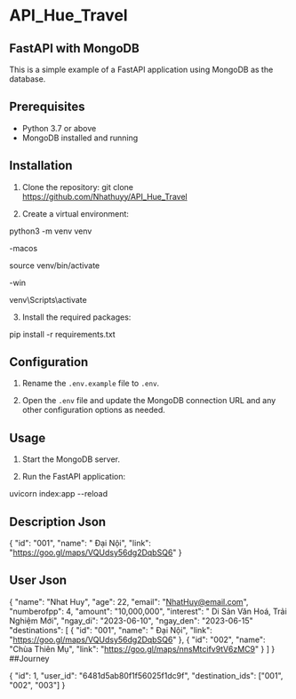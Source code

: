# API_Hue_Travel

## FastAPI with MongoDB

This is a simple example of a FastAPI application using MongoDB as the database.

## Prerequisites

- Python 3.7 or above
- MongoDB installed and running

## Installation

1. Clone the repository:
git clone https://github.com/Nhathuyy/API_Hue_Travel


2. Create a virtual environment:

python3 -m venv venv

-macos

source venv/bin/activate


-win 

venv\Scripts\activate



3. Install the required packages:

pip install -r requirements.txt


## Configuration

1. Rename the `.env.example` file to `.env`.

2. Open the `.env` file and update the MongoDB connection URL and any other configuration options as needed.

## Usage

1. Start the MongoDB server.

2. Run the FastAPI application:

uvicorn index:app --reload
## Description Json
{
  "id": "001",
  "name": " Đại Nội",
  "link": "https://goo.gl/maps/VQUdsy56dg2DqbSQ6"
}

## User Json
{
  "name": "Nhat Huy",
  "age": 22,
  "email": "NhatHuy@email.com",
  "numberofpp": 4,
  "amount": "10,000,000",
  "interest": " Di Sản Văn Hoá, Trải Nghiệm Mới",
  "ngay_di": "2023-06-10",
  "ngay_den": "2023-06-15"
  "destinations": [
    {
      "id": "001",
      "name": " Đại Nội",
      "link": "https://goo.gl/maps/VQUdsy56dg2DqbSQ6"
    },
    {
      "id": "002",
      "name": "Chùa Thiên Mụ",
      "link": "https://goo.gl/maps/nnsMtcifv9tV6zMC9"
    }
  ]
}
##Journey  

{
  "id": 1,
  "user_id": "6481d5ab80f1f56025f1dc9f",
  "destination_ids": ["001", "002", "003"]
}

